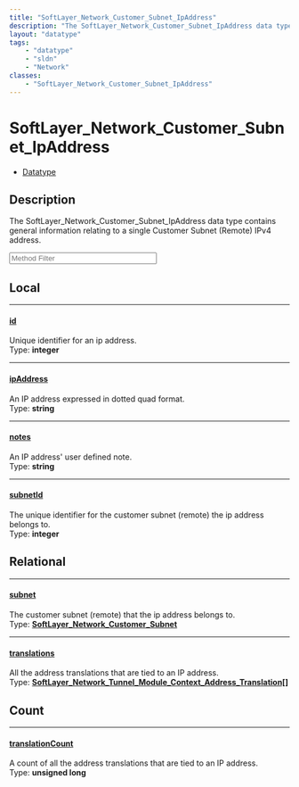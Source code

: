 ```yaml
---
title: "SoftLayer_Network_Customer_Subnet_IpAddress"
description: "The SoftLayer_Network_Customer_Subnet_IpAddress data type contains general information relating to a single Customer Sub... "
layout: "datatype"
tags:
    - "datatype"
    - "sldn"
    - "Network"
classes:
    - "SoftLayer_Network_Customer_Subnet_IpAddress"
---
```


# SoftLayer_Network_Customer_Subnet_IpAddress
<div id='service-datatype'>
    <ul id='sldn-reference-tabs'>
        <li id='datatype'> <a href='/reference/datatypes/SoftLayer_Network_Customer_Subnet_IpAddress' >Datatype</a></li>
    </ul>
</div>

## Description 
The SoftLayer_Network_Customer_Subnet_IpAddress data type contains general information relating to a single Customer Subnet (Remote) IPv4 address. 





<!-- Service Filer BEGIN -->
<div class="view-filters">
        <div class="clearfix">
            <div class="search-input-box">
                <input placeholder="Method Filter" onkeyup="titleSearch(inputId='prop-input', divId='properties', elementClass='prop-row')" 
                    type="text" id="prop-input" value="" size="30" maxlength="128" class="form-text">
            </div>
        </div>
</div>
<!-- Service Filer END -->

<div id="properties" class="content">
<div id="localProperties" class="prop-content" >

## Local
-----
[id]: #id
#### [id]
Unique identifier for an ip address.  
<span class="type-label">Type: </span>**integer**

-----
[ipAddress]: #ipaddress
#### [ipAddress]
An IP address expressed in dotted quad format.  
<span class="type-label">Type: </span>**string**

-----
[notes]: #notes
#### [notes]
An IP address' user defined note.  
<span class="type-label">Type: </span>**string**

-----
[subnetId]: #subnetid
#### [subnetId]
The unique identifier for the customer subnet (remote) the ip address belongs to.  
<span class="type-label">Type: </span>**integer**

</div>
<!-- LOCAL PROPERTY END -->

<div id="relationalProperties"  class="prop-content" >

## Relational
-----
[subnet]: #subnet
#### [subnet]
The customer subnet (remote) that the ip address belongs to.  
<span class="type-label">Type: </span>**<a href='/reference/datatypes/SoftLayer_Network_Customer_Subnet'>SoftLayer_Network_Customer_Subnet </a>**

-----
[translations]: #translations
#### [translations]
All the address translations that are tied to an IP address.  
<span class="type-label">Type: </span>**<a href='/reference/datatypes/SoftLayer_Network_Tunnel_Module_Context_Address_Translation'>SoftLayer_Network_Tunnel_Module_Context_Address_Translation[] </a>**


## Count

-----
[translationCount]: #translationcount
#### [translationCount]
A count of all the address translations that are tied to an IP address.   
<span class="type-label">Type: </span>**unsigned long**

</div>


